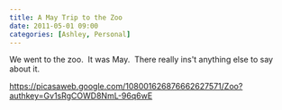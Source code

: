 ```yaml
---
title: A May Trip to the Zoo
date: 2011-05-01 09:00
categories: [Ashley, Personal]
---
```

We went to the zoo.  It was May.  There really ins't anything else to say about it.

<a href="https://picasaweb.google.com/108001626876662627571/Zoo?authkey=Gv1sRgCOWD8NmL-96q6wE">https://picasaweb.google.com/108001626876662627571/Zoo?authkey=Gv1sRgCOWD8NmL-96q6wE</a>
